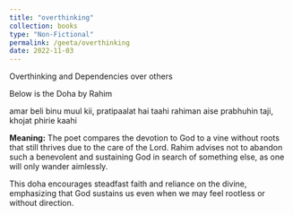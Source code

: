 ```yaml
---
title: "overthinking"
collection: books
type: "Non-Fictional"
permalink: /geeta/overthinking
date: 2022-11-03
---
```


Overthinking and Dependencies over others

Below is the Doha by Rahim

amar beli binu muul kii, pratipaalat hai taahi
rahiman aise prabhuhin taji, khojat phirie kaahi

**Meaning:** The poet compares the devotion to God to a vine without roots that still thrives due to the care of the Lord. Rahim advises not to abandon such a benevolent and sustaining God in search of something else, as one will only wander aimlessly.

This doha encourages steadfast faith and reliance on the divine, emphasizing that God sustains us even when we may feel rootless or without direction.

